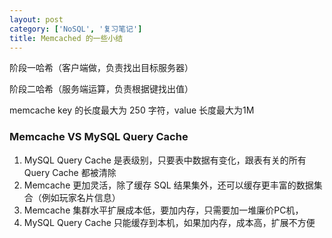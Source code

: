 ```yaml
---
layout: post
category: ['NoSQL', '复习笔记']
title: Memcached 的一些小结
---
```


阶段一哈希（客户端做，负责找出目标服务器）

阶段二哈希（服务端运算，负责根据键找出值）

memcache key 的长度最大为 250 字符，value 长度最大为1M

### Memcache VS MySQL Query Cache

1. MySQL Query Cache 是表级别，只要表中数据有变化，跟表有关的所有 Query Cache 都被清除
2. Memcache 更加灵活，除了缓存 SQL 结果集外，还可以缓存更丰富的数据集合（例如玩家名片信息）
3. Memcache 集群水平扩展成本低，要加内存，只需要加一堆廉价PC机，
4. MySQL Query Cache 只能缓存到本机，如果加内存，成本高，扩展不方便